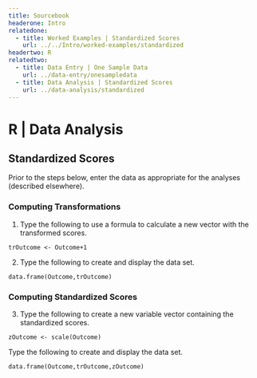 ```yaml
---
title: Sourcebook
headerone: Intro
relatedone:
  - title: Worked Examples | Standardized Scores
    url: ../../Intro/worked-examples/standardized
headertwo: R
relatedtwo:
  - title: Data Entry | One Sample Data
    url: ../data-entry/onesampledata
  - title: Data Analysis | Standardized Scores
    url: ../data-analysis/standardized
---
```


# R | Data Analysis

## Standardized Scores

Prior to the steps below, enter the data as appropriate for the analyses (described elsewhere).

### Computing Transformations

1. Type the following to use a formula to calculate a new vector with the transformed scores. 

```{r}
trOutcome <- Outcome+1
```

2. Type the following to create and display the data set.

```{r}
data.frame(Outcome,trOutcome)
```

### Computing Standardized Scores

3. Type the following to create a new variable vector containing the standardized scores.

```{r}
zOutcome <- scale(Outcome)
```

Type the following to create and display the data set.

```{r}
data.frame(Outcome,trOutcome,zOutcome)
```
